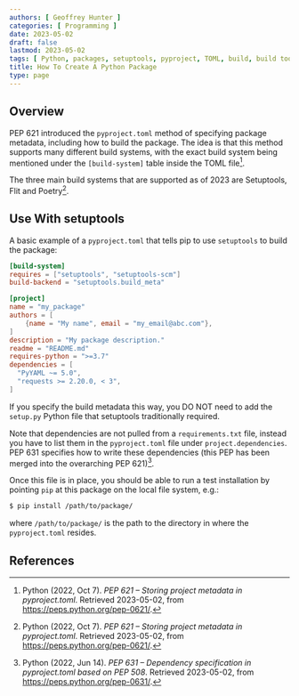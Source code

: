 ```yaml
---
authors: [ Geoffrey Hunter ]
categories: [ Programming ]
date: 2023-05-02
draft: false
lastmod: 2023-05-02
tags: [ Python, packages, setuptools, pyproject, TOML, build, build tools ]
title: How To Create A Python Package
type: page
---
```


## Overview

PEP 621 introduced the `pyproject.toml` method of specifying package metadata, including how to build the package. The idea is that this method supports many different build systems, with the exact build system being mentioned under the `[build-system]` table inside the TOML file[^bib-python-pep-621].

The three main build systems that are supported as of 2023 are Setuptools, Flit and Poetry[^bib-python-pep-621].

## Use With setuptools

A basic example of a `pyproject.toml` that tells pip to use `setuptools` to build the package:

```toml
[build-system]
requires = ["setuptools", "setuptools-scm"]
build-backend = "setuptools.build_meta"

[project]
name = "my_package"
authors = [
    {name = "My name", email = "my_email@abc.com"},
]
description = "My package description."
readme = "README.md"
requires-python = ">=3.7"
dependencies = [
  "PyYAML ~= 5.0",
  "requests >= 2.20.0, < 3",
]
```

If you specify the build metadata this way, you DO NOT need to add the `setup.py` Python file that setuptools traditionally required.

Note that dependencies are not pulled from a `requirements.txt` file, instead you have to list them in the `pyproject.toml` file under `project.dependencies`. PEP 631 specifies how to write these dependencies (this PEP has been merged into the overarching PEP 621)[^bib-python-pep-631].

Once this file is in place, you should be able to run a test installation by pointing `pip` at this package on the local file system, e.g.:

```bash
$ pip install /path/to/package/
```

where `/path/to/package/` is the path to the directory in where the `pyproject.toml` resides.

## References

[^bib-python-pep-631]: Python (2022, Jun 14). _PEP 631 – Dependency specification in pyproject.toml based on PEP 508_. Retrieved 2023-05-02, from https://peps.python.org/pep-0631/.
[^bib-python-pep-621]: Python (2022, Oct 7). _PEP 621 – Storing project metadata in pyproject.toml_. Retrieved 2023-05-02, from https://peps.python.org/pep-0621/.
